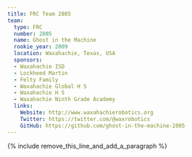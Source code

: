 ```yaml
---
title: FRC Team 2805
team:
  type: FRC
  number: 2805
  name: Ghost in the Machine
  rookie_year: 2009
  location: Waxahachie, Texas, USA
  sponsors:
  - Waxahachie ISD
  - Lockheed Martin
  - Felty Family
  - Waxahachie Global H S
  - Waxahachie H S
  - Waxahachie Ninth Grade Academy
  links:
    Website: http://www.waxahachierobotics.org
    Twitter: https://twitter.com/@waxrobotics
    GitHub: https://github.com/ghost-in-the-machine-2805
---
```


{% include remove_this_line_and_add_a_paragraph %}